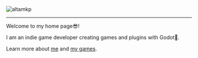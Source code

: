 <img src="images/altamkp_main.png" alt="altamkp" style="display: block; margin: 0 auto" />

---

Welcome to my home page😎!

I am an indie game developer creating games and plugins with Godot👾. 

Learn more about [me](http://altamkp.github.io/aboutme.html) and [my games](http://altamkp.github.io/games.html).
